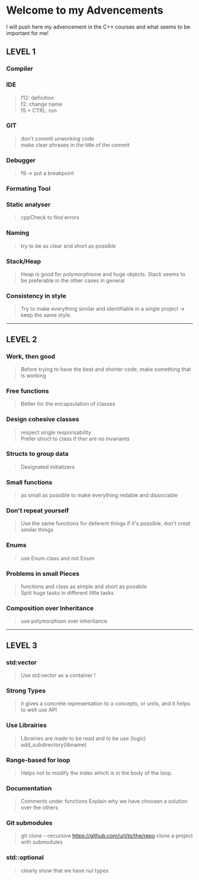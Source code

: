 # Welcome to my Advencements

I will push here my advencement in the C++ courses and what seems to be important for me!



## LEVEL 1

### Compiler

### IDE
   >f12: definition </br>
   >f2: change name</br>
   >f5 + CTRL: run
### GIT
   >don't commit unworking code</br>
   >make clear phrases in the title of the commit
### Debugger
   >f9 -> put a breakpoint
### Formating Tool

### Static analyser
   >cppCheck to find errors
### Naming
   >try to be as clear and short as possible
### Stack/Heap
   >Heap is good for polymorphisme and huge objects. Stack seems to be preferable in the other cases in general
### Consistency in style
   >Try to make everything similar and identifiable in a single project -> keep the same style.
---

## LEVEL 2

### Work, then good
   >Before trying to have the best and shorter code, make something that is working 
### Free functions
   >Better for the encapsulation of classes 
### Design cohesive classes
   >respect single responsability</br>
   >Prefer struct to class if ther are no invariants </br>
### Structs to group data
   >Designated initializers
### Small functions
   >as small as possible to make everything redable and dissociable
### Don't repeat yourself
   >Use the same functions for deferent things if it's possible, don't creat similar things
### Enums
   >use Enum class and not Enum
### Problems in small Pieces 
   >functions and class as simple and short as possbile </br>
   >Split huge tasks in different little tasks
### Composition over Inheritance
   >use polymorphism over inheritance
---

## LEVEL 3

### std:vector
   >Use std:vector as a container !
### Strong Types
   > it gives a concrete representation to a concepts, or units, and it helps to well use API
### Use Librairies
   >Librairies are made to be read and to be use (logic)
   >add_subdirectory(libname)
### Range-based for loop
   > Helps not to modify the index which is in the body of the loop.
### Documentation
   >Comments under functions
   >Explain why we have choosen a solution over the others
   
### Git submodules
   >git clone --recursive https://github.com/url/to/the/repo clone a project with submodules
### std::optional
   >clearly show that we have nul types
